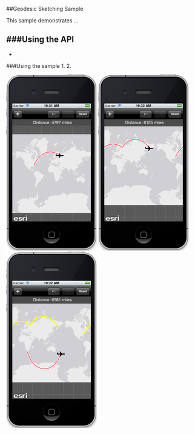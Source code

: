 ##Geodesic Sketching Sample 

This sample demonstrates ...

###Using the API
- 
-

###Using the sample
1. 
2. 

![](image.png)
![](image2.png)
![](image3.png)


